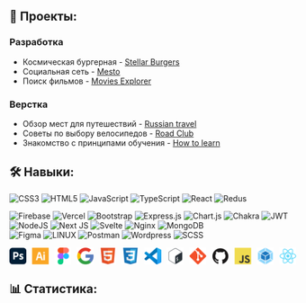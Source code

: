 ## 📂 Проекты:

### Разработка
- Космическая бургерная - [Stellar Burgers](https://github.com/artAndreeva/react-burger)
- Социальная сеть - [Mesto](https://github.com/artAndreeva/react-mesto-auth)
- Поиск фильмов - [Movies Explorer](https://github.com/artAndreeva/movies-explorer-frontend)

### Верстка
- Обзор мест для путешествий - [Russian travel](https://github.com/artAndreeva/russian-travel)
- Советы по выбору велосипедов - [Road Club](https://github.com/artAndreeva/RoadClub)
- Знакомство с принципами обучения - [How to learn](https://github.com/artAndreeva/how-to-learn)

## 🛠️ Навыки:
![CSS3](https://img.shields.io/badge/css3-%231572B6.svg?style=flat-square&logo=css3&logoColor=white) 
![HTML5](https://img.shields.io/badge/html5-%23E34F26.svg?style=flat-square&logo=html5&logoColor=white) 
![JavaScript](https://img.shields.io/badge/javascript-%23323330.svg?style=flat-square&logo=Javascript&logoColor=%23F7DF1E) 
![TypeScript](https://shields.io/badge/TypeScript-3178C6?logo=TypeScript&logoColor=FFF&style=flat-square)
![React](https://img.shields.io/badge/react-%2320232a.svg?style=flat-square&logo=react&logoColor=%2361DAFB)
![Redus](https://img.shields.io/badge/react-%2320232a.svg?style=flat-square&logo=redux&logoColor=%2361DAFB)


![Firebase](https://img.shields.io/badge/firebase-%23039BE5.svg?style=flat-square&logo=firebase) 
![Vercel](https://img.shields.io/badge/vercel-%23000000.svg?style=flat-square&logo=vercel&logoColor=white) 
![Bootstrap](https://img.shields.io/badge/bootstrap-%23563D7C.svg?style=flat-square&logo=bootstrap&logoColor=white) 
![Express.js](https://img.shields.io/badge/express.js-%23404d59.svg?style=flat-square&logo=express&logoColor=%2361DAFB) 
![Chart.js](https://img.shields.io/badge/chart.js-F5788D.svg?style=flat-square&logo=chart.js&logoColor=white) 
![Chakra](https://img.shields.io/badge/chakra-%234ED1C5.svg?style=flat-square&logo=chakraui&logoColor=white) 
![JWT](https://img.shields.io/badge/JWT-black?style=flat-square&logo=JSON%20web%20tokens) 
![NodeJS](https://img.shields.io/badge/node.js-6DA55F?style=flat-square&logo=node.js&logoColor=white) 
![Next JS](https://img.shields.io/badge/Next-black?style=flat-square&logo=next.js&logoColor=white) 
![Svelte](https://img.shields.io/badge/svelte-%23f1413d.svg?style=flat-square&logo=svelte&logoColor=white) 
![Nginx](https://img.shields.io/badge/nginx-%23009639.svg?style=flat-square&logo=nginx&logoColor=white) 
![MongoDB](https://img.shields.io/badge/MongoDB-%234ea94b.svg?style=flat-square&logo=mongodb&logoColor=white) 	
![Figma](https://img.shields.io/badge/figma-%23F24E1E.svg?style=flat-square&logo=figma&logoColor=white) 
![LINUX](https://img.shields.io/badge/Linux-FCC624?style=flat-square&logo=linux&logoColor=black) 
![Postman](https://img.shields.io/badge/Postman-FF6C37?style=flat-square&logo=postman&logoColor=white) 
![Wordpress](https://shields.io/badge/Wordpress-3159C6?logo=Wordpress&logoColor=FFF&style=flat-square) 
![SCSS](https://img.shields.io/badge/sass-C85F9D.svg?style=flat-square&logo=sass&logoColor=white)


<div style="display:flex; gap: 10px;">
  <img src="https://github.com/devicons/devicon/blob/master/icons/photoshop/photoshop-plain.svg" title="Photoshop" alt="Photoshop" width="30" height="30">
  <img src="https://github.com/devicons/devicon/blob/master/icons/illustrator/illustrator-plain.svg" title="Illustrator" alt="Illustrator" width="30" height="30">
  <img src="https://github.com/devicons/devicon/blob/master/icons/figma/figma-original.svg" title="Figma" alt="Figma" width="30" height="30">
  <img src="https://github.com/devicons/devicon/blob/master/icons/google/google-original.svg" title="Google Chrome" alt="Google Chrome" width="30" height="30">
  <img src="https://github.com/devicons/devicon/blob/master/icons/html5/html5-original.svg" title="HTML5" alt="HTML5" width="30" height="30">
  <img src="https://github.com/devicons/devicon/blob/master/icons/css3/css3-original.svg" title="CSS3" alt="CSS3" width="30" height="30">
  <img src="https://github.com/devicons/devicon/blob/master/icons/vscode/vscode-original.svg" title="VSCode" alt="VSCode" width="30" height="30">
  <img src="https://github.com/devicons/devicon/blob/master/icons/bash/bash-original.svg" title="Bash" alt="Bash" width="30" height="30">
  <img src="https://github.com/devicons/devicon/blob/master/icons/git/git-original.svg" title="Git" alt="Git" width="30" height="30">
  <img src="https://github.com/devicons/devicon/blob/master/icons/github/github-original.svg" title="GitHub" alt="GitHub" width="30" height="30">
  <img src="https://github.com/devicons/devicon/blob/master/icons/javascript/javascript-original.svg" title="JavaScript" alt="JavaScript" width="30" height="30">
  <img src="https://github.com/devicons/devicon/blob/master/icons/webpack/webpack-original.svg" title="Webpack" alt="Webpack" width="30" height="30">
  <img src="https://github.com/devicons/devicon/blob/master/icons/react/react-original.svg" title="Webpack" alt="Webpack" width="30" height="30">
</div>

## 📊 Статистика:

<!--
## :fire: Статистика:

[![codewars](https://www.codewars.com/users/artAndreeva/badges/large)](https://www.codewars.com/users/artAndreeva)
-->

<!--
### Hi there 👋
**artAndreeva/artAndreeva** is a ✨ _special_ ✨ repository because its `README.md` (this file) appears on your GitHub profile.

Here are some ideas to get you started:

- 🔭 I’m currently working on ...
- 🌱 I’m currently learning ...
- 👯 I’m looking to collaborate on ...
- 🤔 I’m looking for help with ...
- 💬 Ask me about ...
- 📫 How to reach me: ...
- 😄 Pronouns: ...
- ⚡ Fun fact: ...
-->
